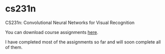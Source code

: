 # cs231n
CS231n: Convolutional Neural Networks for Visual Recognition

You can download course assignments [here](https://cs231n.github.io/).

I have completed most of the assignments so far and will soon complete all of them.